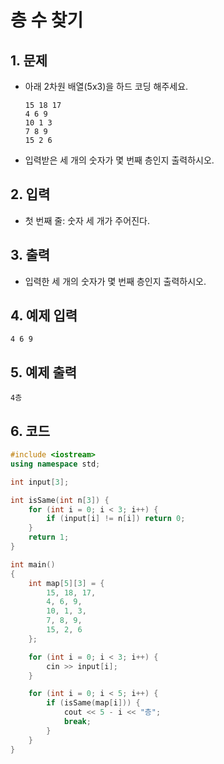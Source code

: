 # 층 수 찾기

## 1. 문제

- 아래 2차원 배열(5x3)을 하드 코딩 해주세요.

  ```
  15 18 17
  4 6 9
  10 1 3
  7 8 9
  15 2 6
  ```
  
- 입력받은 세 개의 숫자가 몇 번째 층인지 출력하시오.


## 2. 입력

- 첫 번째 줄: 숫자 세 개가 주어진다.

## 3. 출력

- 입력한 세 개의 숫자가 몇 번째 층인지 출력하시오.


## 4. 예제 입력
```
4 6 9
```

## 5. 예제 출력
```
4층
```

## 6. 코드

```c++
#include <iostream>
using namespace std;

int input[3];

int isSame(int n[3]) {
    for (int i = 0; i < 3; i++) {
        if (input[i] != n[i]) return 0;
    }
    return 1;
}

int main()
{
    int map[5][3] = {
        15, 18, 17,
        4, 6, 9,
        10, 1, 3,
        7, 8, 9,
        15, 2, 6
    };

    for (int i = 0; i < 3; i++) {
        cin >> input[i];
    }

    for (int i = 0; i < 5; i++) {
        if (isSame(map[i])) {
            cout << 5 - i << "층";
            break;
        }
    }
}

```
